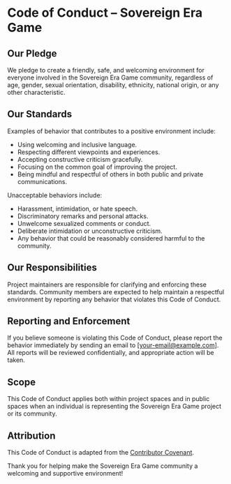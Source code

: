 # Code of Conduct – Sovereign Era Game

## Our Pledge
We pledge to create a friendly, safe, and welcoming environment for everyone involved in the Sovereign Era Game community, regardless of age, gender, sexual orientation, disability, ethnicity, national origin, or any other characteristic.

## Our Standards
Examples of behavior that contributes to a positive environment include:
- Using welcoming and inclusive language.
- Respecting different viewpoints and experiences.
- Accepting constructive criticism gracefully.
- Focusing on the common goal of improving the project.
- Being mindful and respectful of others in both public and private communications.

Unacceptable behaviors include:
- Harassment, intimidation, or hate speech.
- Discriminatory remarks and personal attacks.
- Unwelcome sexualized comments or conduct.
- Deliberate intimidation or unconstructive criticism.
- Any behavior that could be reasonably considered harmful to the community.

## Our Responsibilities
Project maintainers are responsible for clarifying and enforcing these standards. Community members are expected to help maintain a respectful environment by reporting any behavior that violates this Code of Conduct.

## Reporting and Enforcement
If you believe someone is violating this Code of Conduct, please report the behavior immediately by sending an email to [your-email@example.com]. All reports will be reviewed confidentially, and appropriate action will be taken.

## Scope
This Code of Conduct applies both within project spaces and in public spaces when an individual is representing the Sovereign Era Game project or its community.

## Attribution
This Code of Conduct is adapted from the [Contributor Covenant](https://www.contributor-covenant.org/).

Thank you for helping make the Sovereign Era Game community a welcoming and supportive environment!